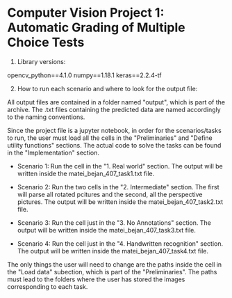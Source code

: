 # Computer Vision Project 1: Automatic Grading of Multiple Choice Tests

1. Library versions:

opencv_python==4.1.0
numpy==1.18.1
keras==2.2.4-tf

2. How to run each scenario and where to look for the output file:

All output files are contained in a folder named "output", which is part of the archive. The .txt files containing the predicted data are named accordingly to the naming conventions.

Since the project file is a jupyter notebook, in order for the scenarios/tasks to run, the user must load all the cells in the "Preliminaries" and "Define utility functions" sections. The actual code to solve the tasks can be found in the "Implementation" section. 

- Scenario 1: Run the cell in the "1. Real world" section. The output will be written inside the matei_bejan_407_task1.txt file.

- Scenario 2: Run the two cells in the "2. Intermediate" section. The first will parse all rotated pcitures and the second, all the perspective pictures. The output will be written inside the matei_bejan_407_task2.txt file.

- Scenario 3: Run the cell just in the "3. No Annotations" section. The output will be written inside the matei_bejan_407_task3.txt file.

- Scenario 4: Run the cell just in the "4. Handwritten recognition" section. The output will be written inside the matei_bejan_407_task4.txt file.

The only things the user will need to change are the paths inside the cell in the "Load data" subection, which is part of the "Preliminaries". The paths must lead to the folders where the user has stored the images corresponding to each task.
